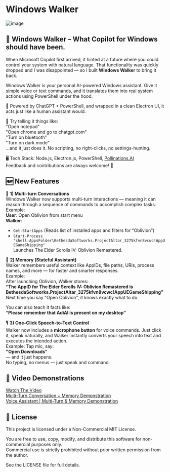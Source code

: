 # **Windows Walker**
![image](https://github.com/user-attachments/assets/1fd2eb94-4ee2-4562-9191-806368f36731)          
## 🚀 **Windows Walker – What Copilot for Windows should have been.**

When Microsoft Copilot first arrived, it hinted at a future where you could control your system with natural language. That functionality was quickly dropped and I was disappointed — so I built **Windows Walker** to bring it back.

Windows Walker is your personal AI-powered Windows assistant. Give it simple voice or text commands, and it translates them into real system actions using PowerShell under the hood.

🧠 Powered by ChatGPT + PowerShell, and wrapped in a clean Electron UI, it acts just like a human assistant would.

💬 Try telling it things like:          
"Open notepad"           
"Open chrome and go to chatgpt.com"         
"Turn on bluetooth"         
"Turn on dark mode"        
...and it just does it. No scripting, no right-clicks, no settings-hunting.        

🖥️ Tech Stack: Node.js, Electron.js, PowerShell, [Pollinations.AI](https://pollinations.ai/)         
Feedback and contributions are always welcome! 🙌

## 🆕 **New Features**

🔁 **1) Multi-turn Conversations**  
Windows Walker now supports multi-turn interactions — meaning it can reason through a sequence of commands to accomplish complex tasks.  
Example:  
**User**: Open Oblivion from start menu  
**Walker**:  

* `Get-StartApps` (Reads list of installed apps and filters for “Oblivion”)  
* `Start-Process "shell:AppsFolder\BethesdaSoftworks.ProjectAltar_3275kfvn8vcwc!AppUEGameShipping"`  
  Launches The Elder Scrolls IV: Oblivion Remastered.  

🧠 **2) Memory (Stateful Assistant)**    
Walker remembers useful context like AppIDs, file paths, URIs, process names, and more — for faster and smarter responses.  
Example:  
After launching Oblivion, Walker stores:  
**“The AppID for The Elder Scrolls IV: Oblivion Remastered is BethesdaSoftworks.ProjectAltar\_3275kfvn8vcwc!AppUEGameShipping”**  
Next time you say "Open Oblivion", it knows exactly what to do.  

You can also teach it facts like:  
**“Please remember that AdiAI is present on my desktop”**  

🎙️ **3) One-Click Speech-to-Text Control**    
Walker now includes a **microphone button** for voice commands. Just click it, speak naturally, and Walker instantly converts your speech into text and executes the intended action.  
Example:
Tap mic, say:  
**"Open Downloads"**  
— and it just happens.  
No typing, no menus — just speak and command.                  

## 🎥 **Video Demonstrations**
[Watch The Video](https://www.youtube.com/watch?v=mcH4TlnGenQ)          
[Multi-Turn Conversation + Memory Demonstration](https://www.youtube.com/watch?v=Bih6vcDwiz8)    
[Voice Assistant | Multi-Turn & Memory Demonstration](https://www.youtube.com/watch?v=hljr4QPZgYU)

## 📜 **License**
This project is licensed under a Non-Commercial MIT License.          

You are free to use, copy, modify, and distribute this software for non-commercial purposes only.         
Commercial use is strictly prohibited without prior written permission from the author.         

See the LICENSE file for full details.          
